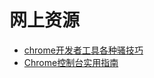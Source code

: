 # 网上资源



- [chrome开发者工具各种骚技巧](<https://juejin.im/post/5af53823f265da0b75282b0f>)
- [Chrome控制台实用指南](<https://juejin.im/post/57ce7f36c4c9710054ad2cac>)

